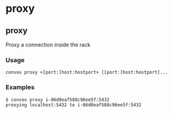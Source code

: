 # proxy

## proxy

Proxy a connection inside the rack

### Usage

    convox proxy <[port:]host:hostport> [[port:]host:hostport]...

### Examples

    $ convox proxy i-06d0eaf588c96ee5f:5432
    proxying localhost:5432 to i-06d0eaf588c96ee5f:5432 